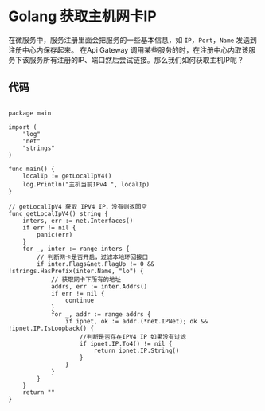 # Golang 获取主机网卡IP


在微服务中，服务注册里面会把服务的一些基本信息，如 `IP`，`Port`，`Name` 发送到注册中心内保存起来。
在Api Gateway 调用某些服务的时，在注册中心内取该服务下该服务所有注册的IP、端口然后尝试链接。那么我们如何获取主机IP呢？

## 代码

```golang

package main

import (
	"log"
	"net"
	"strings"
)

func main() {
	localIp := getLocalIpV4()
	log.Println("主机当前IPv4 ", localIp)
}

// getLocalIpV4 获取 IPV4 IP，没有则返回空
func getLocalIpV4() string {
	inters, err := net.Interfaces()
	if err != nil {
		panic(err)
	}
	for _, inter := range inters {
		// 判断网卡是否开启，过滤本地环回接口
		if inter.Flags&net.FlagUp != 0 && !strings.HasPrefix(inter.Name, "lo") {
			// 获取网卡下所有的地址
			addrs, err := inter.Addrs()
			if err != nil {
				continue
			}
			for _, addr := range addrs {
				if ipnet, ok := addr.(*net.IPNet); ok && !ipnet.IP.IsLoopback() {
					//判断是否存在IPV4 IP 如果没有过滤
					if ipnet.IP.To4() != nil {
						return ipnet.IP.String()
					}
				}
			}
		}
	}
	return ""
}

```

